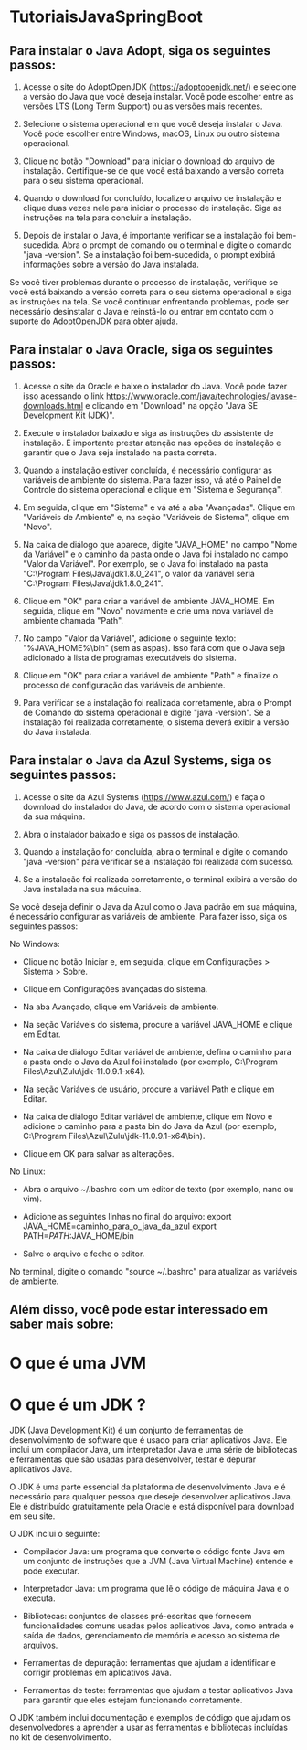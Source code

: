 # TutoriaisJavaSpringBoot

## Para instalar o Java Adopt, siga os seguintes passos:

1. Acesse o site do AdoptOpenJDK (https://adoptopenjdk.net/) e selecione a versão do Java que você deseja instalar. Você pode escolher entre as versões LTS (Long Term Support) ou as versões mais recentes.

2. Selecione o sistema operacional em que você deseja instalar o Java. Você pode escolher entre Windows, macOS, Linux ou outro sistema operacional.

3. Clique no botão "Download" para iniciar o download do arquivo de instalação. Certifique-se de que você está baixando a versão correta para o seu sistema operacional.

4. Quando o download for concluído, localize o arquivo de instalação e clique duas vezes nele para iniciar o processo de instalação. Siga as instruções na tela para concluir a instalação.

5. Depois de instalar o Java, é importante verificar se a instalação foi bem-sucedida. Abra o prompt de comando ou o terminal e digite o comando "java -version". Se a instalação foi bem-sucedida, o prompt exibirá informações sobre a versão do Java instalada.

Se você tiver problemas durante o processo de instalação, verifique se você está baixando a versão correta para o seu sistema operacional e siga as instruções na tela. Se você continuar enfrentando problemas, pode ser necessário desinstalar o Java e reinstá-lo ou entrar em contato com o suporte do AdoptOpenJDK para obter ajuda.


## Para instalar o Java Oracle, siga os seguintes passos:

1. Acesse o site da Oracle e baixe o instalador do Java. Você pode fazer isso acessando o link https://www.oracle.com/java/technologies/javase-downloads.html e clicando em "Download" na opção "Java SE Development Kit (JDK)".

2. Execute o instalador baixado e siga as instruções do assistente de instalação. É importante prestar atenção nas opções de instalação e garantir que o Java seja instalado na pasta correta.

3. Quando a instalação estiver concluída, é necessário configurar as variáveis de ambiente do sistema. Para fazer isso, vá até o Painel de Controle do sistema operacional e clique em "Sistema e Segurança".

4. Em seguida, clique em "Sistema" e vá até a aba "Avançadas". Clique em "Variáveis de Ambiente" e, na seção "Variáveis de Sistema", clique em "Novo".

5. Na caixa de diálogo que aparece, digite "JAVA_HOME" no campo "Nome da Variável" e o caminho da pasta onde o Java foi instalado no campo "Valor da Variável". Por exemplo, se o Java foi instalado na pasta "C:\Program Files\Java\jdk1.8.0_241", o valor da variável seria "C:\Program Files\Java\jdk1.8.0_241".

6. Clique em "OK" para criar a variável de ambiente JAVA_HOME. Em seguida, clique em "Novo" novamente e crie uma nova variável de ambiente chamada "Path".

7. No campo "Valor da Variável", adicione o seguinte texto: "%JAVA_HOME%\bin" (sem as aspas). Isso fará com que o Java seja adicionado à lista de programas executáveis do sistema.

8. Clique em "OK" para criar a variável de ambiente "Path" e finalize o processo de configuração das variáveis de ambiente.

9. Para verificar se a instalação foi realizada corretamente, abra o Prompt de Comando do sistema operacional e digite "java -version". Se a instalação foi realizada corretamente, o sistema deverá exibir a versão do Java instalada.

## Para instalar o Java da Azul Systems, siga os seguintes passos:

1. Acesse o site da Azul Systems (https://www.azul.com/) e faça o download do instalador do Java, de acordo com o sistema operacional da sua máquina.

2. Abra o instalador baixado e siga os passos de instalação.

3. Quando a instalação for concluída, abra o terminal e digite o comando "java -version" para verificar se a instalação foi realizada com sucesso.

4. Se a instalação foi realizada corretamente, o terminal exibirá a versão do Java instalada na sua máquina.

Se você deseja definir o Java da Azul como o Java padrão em sua máquina, é necessário configurar as variáveis de ambiente. Para fazer isso, siga os seguintes passos:

No Windows:

- Clique no botão Iniciar e, em seguida, clique em Configurações > Sistema > Sobre.

- Clique em Configurações avançadas do sistema.

- Na aba Avançado, clique em Variáveis de ambiente.

- Na seção Variáveis do sistema, procure a variável JAVA_HOME e clique em Editar.

- Na caixa de diálogo Editar variável de ambiente, defina o caminho para a pasta onde o Java da Azul foi instalado (por exemplo, C:\Program Files\Azul\Zulu\jdk-11.0.9.1-x64).

- Na seção Variáveis de usuário, procure a variável Path e clique em Editar.

- Na caixa de diálogo Editar variável de ambiente, clique em Novo e adicione o caminho para a pasta bin do Java da Azul (por exemplo, C:\Program Files\Azul\Zulu\jdk-11.0.9.1-x64\bin).

- Clique em OK para salvar as alterações.

No Linux:

- Abra o arquivo ~/.bashrc com um editor de texto (por exemplo, nano ou vim).

- Adicione as seguintes linhas no final do arquivo:
    export JAVA_HOME=caminho_para_o_java_da_azul
    export PATH=$PATH:$JAVA_HOME/bin
    
- Salve o arquivo e feche o editor.

No terminal, digite o comando "source ~/.bashrc" para atualizar as variáveis de ambiente.

## Além disso, você pode estar interessado em saber mais sobre:

# O que é uma JVM

# O que é um JDK ?

JDK (Java Development Kit) é um conjunto de ferramentas de desenvolvimento de software que é usado para criar aplicativos Java. Ele inclui um compilador Java, um interpretador Java e uma série de bibliotecas e ferramentas que são usadas para desenvolver, testar e depurar aplicativos Java.

O JDK é uma parte essencial da plataforma de desenvolvimento Java e é necessário para qualquer pessoa que deseje desenvolver aplicativos Java. Ele é distribuído gratuitamente pela Oracle e está disponível para download em seu site.

O JDK inclui o seguinte:

- Compilador Java: um programa que converte o código fonte Java em um conjunto de instruções que a JVM (Java Virtual Machine) entende e pode executar.

- Interpretador Java: um programa que lê o código de máquina Java e o executa.

- Bibliotecas: conjuntos de classes pré-escritas que fornecem funcionalidades comuns usadas pelos aplicativos Java, como entrada e saída de dados, gerenciamento de memória e acesso ao sistema de arquivos.

- Ferramentas de depuração: ferramentas que ajudam a identificar e corrigir problemas em aplicativos Java.

- Ferramentas de teste: ferramentas que ajudam a testar aplicativos Java para garantir que eles estejam funcionando corretamente.

O JDK também inclui documentação e exemplos de código que ajudam os desenvolvedores a aprender a usar as ferramentas e bibliotecas incluídas no kit de desenvolvimento.

